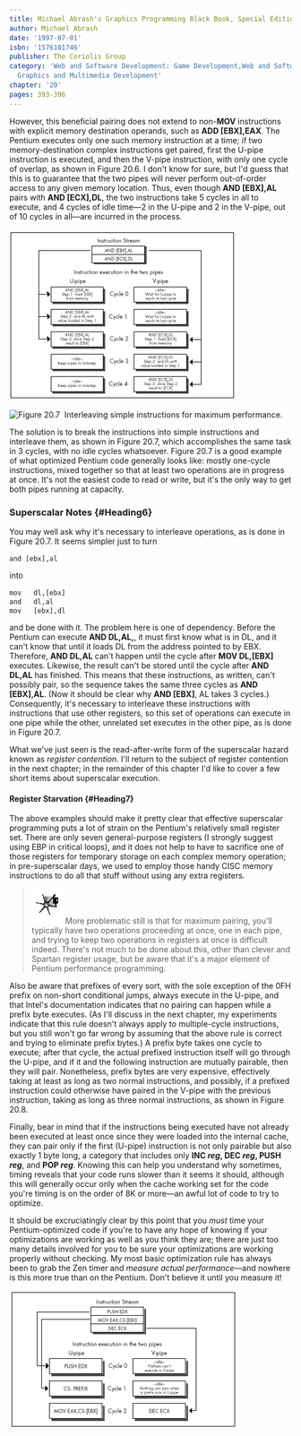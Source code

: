 ```yaml
---
title: Michael Abrash's Graphics Programming Black Book, Special Edition
author: Michael Abrash
date: '1997-07-01'
isbn: '1576101746'
publisher: The Coriolis Group
category: 'Web and Software Development: Game Development,Web and Software Development:
  Graphics and Multimedia Development'
chapter: '20'
pages: 393-396
---
```


However, this beneficial pairing does not extend to non-**MOV**
instructions with explicit memory destination operands, such as **ADD
[EBX],EAX**. The Pentium executes only one such memory instruction at a
time; if two memory-destination complex instructions get paired, first
the U-pipe instruction is executed, and then the V-pipe instruction,
with only one cycle of overlap, as shown in Figure 20.6. I don't know
for sure, but I'd guess that this is to guarantee that the two pipes
will never perform out-of-order access to any given memory location.
Thus, even though **AND [EBX],AL** pairs with **AND [ECX],DL**, the two
instructions take 5 cycles in all to execute, and 4 cycles of idle
time—2 in the U-pipe and 2 in the V-pipe, out of 10 cycles in all—are
incurred in the process.

![**Figure 20.6**  *Non-overlapped lockstep execution.*](images/20-06.jpg)

![**Figure 20.7**  *Interleaving simple instructions for maximum
performance.*](images/20-07.jpg)

The solution is to break the instructions into simple instructions and
interleave them, as shown in Figure 20.7, which accomplishes the same
task in 3 cycles, with no idle cycles whatsoever. Figure 20.7 is a good
example of what optimized Pentium code generally looks like: mostly
one-cycle instructions, mixed together so that at least two operations
are in progress at once. It's not the easiest code to read or write, but
it's the only way to get both pipes running at capacity.

### Superscalar Notes {#Heading6}

You may well ask why it's necessary to interleave operations, as is done
in Figure 20.7. It seems simpler just to turn

    and [ebx],al

into

    mov   dl,[ebx]
    and   dl,al
    mov   [ebx],dl

and be done with it. The problem here is one of dependency. Before the
Pentium can execute **AND DL,AL,**, it must first know what is in DL,
and it can't know that until it loads DL from the address pointed to by
EBX. Therefore, **AND DL,AL** can't happen until the cycle after **MOV
DL,[EBX]** executes. Likewise, the result can't be stored until the
cycle after **AND DL,AL** has finished. This means that these
instructions, as written, can't possibly pair, so the sequence takes the
same three cycles as **AND [EBX],AL**. (Now it should be clear why **AND
[EBX]**, AL takes 3 cycles.) Consequently, it's necessary to interleave
these instructions with instructions that use other registers, so this
set of operations can execute in one pipe while the other, unrelated set
executes in the other pipe, as is done in Figure 20.7.

What we've just seen is the read-after-write form of the superscalar
hazard known as *register contention*. I'll return to the subject of
register contention in the next chapter; in the remainder of this
chapter I'd like to cover a few short items about superscalar execution.

#### Register Starvation {#Heading7}

The above examples should make it pretty clear that effective
superscalar programming puts a lot of strain on the Pentium's relatively
small register set. There are only seven general-purpose registers (I
strongly suggest using EBP in critical loops), and it does not help to
have to sacrifice one of those registers for temporary storage on each
complex memory operation; in pre-superscalar days, we used to employ
those handy CISC memory instructions to do all that stuff without using
any extra registers.

> ![](images/i.jpg)
> More problematic still is that for maximum pairing, you'll typically
> have two operations proceeding at once, one in each pipe, and trying to
> keep two operations in registers at once is difficult indeed. There's
> not much to be done about this, other than clever and Spartan register
> usage, but be aware that it's a major element of Pentium performance
> programming.

Also be aware that prefixes of every sort, with the sole exception of
the 0FH prefix on non-short conditional jumps, always execute in the
U-pipe, and that Intel's documentation indicates that no pairing can
happen while a prefix byte executes. (As I'll discuss in the next
chapter, my experiments indicate that this rule doesn't always apply to
multiple-cycle instructions, but you still won't go far wrong by
assuming that the above rule is correct and trying to eliminate prefix
bytes.) A prefix byte takes one cycle to execute; after that cycle, the
actual prefixed instruction itself will go through the U-pipe, and if it
and the following instruction are mutually pairable, then they will
pair. Nonetheless, prefix bytes are very expensive, effectively taking
at least as long as two normal instructions, and possibly, if a prefixed
instruction could otherwise have paired in the V-pipe with the previous
instruction, taking as long as three normal instructions, as shown in
Figure 20.8.

Finally, bear in mind that if the instructions being executed have not
already been executed at least once since they were loaded into the
internal cache, they can pair only if the first (U-pipe) instruction is
not only pairable but also exactly 1 byte long, a category that includes
only **INC *reg*, DEC *reg*, PUSH *reg***, and **POP *reg***. Knowing
this can help you understand why sometimes, timing reveals that your
code runs slower than it seems it should, although this will generally
occur only when the cache working set for the code you're timing is on
the order of 8K or more—an awful lot of code to try to optimize.

It should be excruciatingly clear by this point that you *must* time
your Pentium-optimized code if you're to have any hope of knowing if
your optimizations are working as well as you think they are; there are
just too many details involved for you to be sure your optimizations are
working properly without checking. My most basic optimization rule has
always been to grab the Zen timer and *measure actual performance*—and
nowhere is this more true than on the Pentium. Don't believe it until
you measure it!

![**Figure 20.8**  *Prefix delays.*](images/20-08.jpg)
